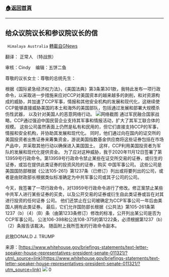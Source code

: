 ###  [:house:返回首頁](https://github.com/ourhimalayas/txt)
---

## 给众议院议长和参议院议长的信
` Himalaya Australia` [轉載自GNews](https://gnews.org/zh-hans/753264/)

翻译： 正常人 （特战旅）

审核：Cindy    编辑：五饼二鱼

尊敬的议长女士：尊敬的总统先生：

根据《国际紧急经济权力法》，《美国法典》第3条第301款，我特此发布一项行政命令，以采取进一步措施来应对CCP对美国资本的越来越多的剥削，和对资源构成的威胁，并加速了CCP军事，情报和其他安全机构的发展和现代化，这继续使CCP能够直接威胁美国的本土和海外的美国部队，包括通过发展和部署大规模杀伤性武器， 以及针对美国人的恶意网络行动。
![]()![](https://gnews.org/wp-content/uploads/2021/01/1610683414.png)网络截图
通过军民融合国家战略，CCP通过强迫中国民营企业支持其军事和情报活动，扩大了其军工联合体的规模。 这些公司虽然表面上仍然是私有和民用的，但它们直接支持CCP的军事，情报和安全机构，并协助其发展和现代化。 同时，他们通过向在国内的证交所的美国投资者出售证券来筹集资金，游说美国指数基金供应商将这些证券包括在市场产品中，并采取其他行动以确保进入美国国土。 这样，CCP利用美国投资者为军队的发展和现代化提供资金。 为了应对这种威胁，我于2020年11月12日签署了第13959号行政命令。第13959号行政命令禁止某些在证交所交易的证券，或衍生的证券，或旨在提供此类证券的投资风险的证券，购买 中国军事公司。 这些公司是美国国防部根据《公法105-261》第1237条（已修订）列出或将要列出的公司，或者是由财政部长根据类似标准确定为中共军事公司或其子公司的公司。

今天，我签署了一项行政命令，对13959号行政命令进行了修改。修正案禁止某些中共军人进行某些证券的买卖，以及公开交易的证券或衍生自此类证券或旨在对其进行投资的任何证券 公司。 他们还禁止在公司被确定为CCP军事公司一年后由美国人拥有此类证券。 最后，它们允许国防部长根据《公共法》第105-261条第1237（b）（4）（B）条（由第1233条修订）修改的标准，公开列出某公司是否为CCP军事公司。 公法106-398和公法108-375的第1222条，必须根据第1237（b）（2）条报告该裁决。 随函附上我所签发的行政命令副本。

此致DONALD J. TRUMP

来源：[https://www.whitehouse.gov/briefings-statements/text-letter-speaker-house-representatives-president-senate-011321/?utm\_source=link](https://www.whitehouse.gov/briefings-statements/text-letter-speaker-house-representatives-president-senate-011321/?utm_source=link)
![]()![](https://gnews.org/wp-content/uploads/2021/01/1-澳喜Logo.jpeg)
0
